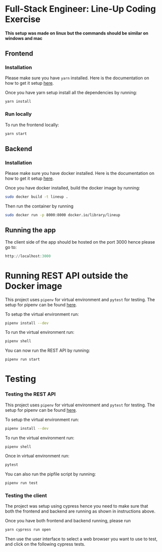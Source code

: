 # Full-Stack Engineer: Line-Up Coding Exercise


#### This setup was made on linux but the commands should be similar on windows and mac

## Frontend

### Installation
Please make sure you have ```yarn``` installed. Here is the documentation on how to get it setup <a href='https://classic.yarnpkg.com/lang/en/docs/install/#windows-stable'>here</a>.

Once you have yarn setup install all the dependencies by running:

```bash
yarn install
```


### Run locally

To run the frontend locally:
```bash
yarn start
```

## Backend

### Installation

Please make sure you have docker installed. Here is the documentation on how to get it setup <a href="https://docs.docker.com/engine/install/">here</a>.

Once you have docker installed, build the docker image by running:

```bash
sudo docker build -t lineup .
```
Then run the container by running

```bash
sudo docker run -p 8000:8000 docker.io/library/lineup
```


## Running the app

The client side of the app should be hosted on the port 3000 hence please go to:
```powershell
http://localhost:3000
```



# Running REST API outside the Docker image

This project uses ```pipenv``` for virtual environment and ```pytest``` for testing. The setup for pipenv can be found <a href='https://pipenv.pypa.io/en/latest/installation/'>here</a>.

To setup the virtual environment run:
```bash
pipenv install --dev
```

To run the virtual environment run:
```bash
pipenv shell
```

You can now run the REST API by running:
```bash
pipenv run start
```
# Testing
### Testing the REST API

This project uses ```pipenv``` for virtual environment and ```pytest``` for testing. The setup for pipenv can be found <a href='https://pipenv.pypa.io/en/latest/installation/'>here</a>.

To setup the virtual environment run:
```bash
pipenv install --dev
```

To run the virtual environment run:
```bash
pipenv shell
```

Once in virtual environment run:
```bash
pytest
```
You can also run the pipfile script by running:
```bash
pipenv run test
```
### Testing the client

The project was setup using cypress hence you need to make sure that both the frontend and backend are running as shown in instructions above.

Once you have both frontend and backend running, please run
```bash
yarn cypress run open
```

Then use the user interface to select a web browser you want to use to test, and click on the following cypress tests.